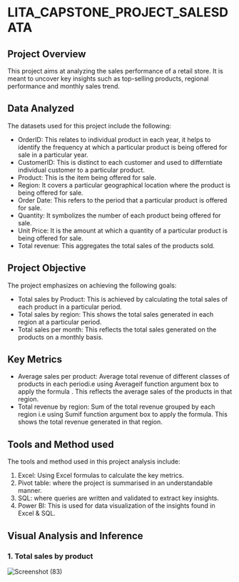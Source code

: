 # LITA_CAPSTONE_PROJECT_SALESDATA

## Project Overview

This project aims at analyzing the sales performance of a retail store. It is meant to uncover key insights such as top-selling products, regional performance and monthly sales trend.

## Data Analyzed

The datasets used for this project include the following:
- OrderID: This relates to individual product in each year, it helps to identify the frequency at which a particular product is being offered for sale in a particular year.
- CustomerID: This is distinct to each customer and used to differntiate individual customer to a particular product.
- Product: This is the item being offered for sale.
- Region: It covers a particular geographical location where the product is being offered for sale.
- Order Date: This refers to the period that a particular product is offered for sale.
- Quantity: It symbolizes the number of each product being offered for sale.
- Unit Price: It is the amount at which a quantity of a particular product is being offered for sale.
- Total revenue: This aggregates the total sales of the products sold.

## Project Objective

The project emphasizes on achieving the following goals:
- Total sales by Product: This is achieved by calculating the total sales of each product in a particular period.
- Total sales by region: This shows the total sales generated in each region at a particular period.
- Total sales per month: This reflects the total sales generated on the products on a monthly basis.

## Key Metrics

- Average sales per product: Average total revenue of different classes of products in each periodi.e using Averageif function argument box to apply the formula . This reflects the average sales of the products in that region.
- Total revenue by region: Sum of the total revenue grouped by each region i.e using Sumif function argument box to apply the formula. This shows the total revenue generated in that region.

## Tools and Method used

The tools and method used in this project analysis include:
1. Excel: Using Excel formulas to calculate the key metrics.
2. Pivot table: where the project is summarised in an understandable manner.
3. SQL: where queries are written and validated to extract key insights.
4. Power BI: This is used for data visualization of the insights found in Excel & SQL.

## Visual Analysis and Inference

### 1. Total sales by product

![Screenshot (83)](https://github.com/user-attachments/assets/a26ffc45-99e0-453c-9fbe-89211cc05043)
